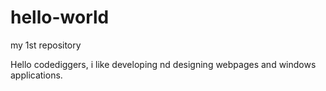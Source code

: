 # hello-world
my 1st repository

Hello codediggers,
i like developing nd designing webpages and windows applications.
